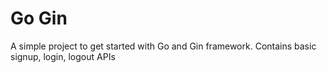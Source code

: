 # Go Gin

A simple project to get started with Go and Gin framework. Contains basic signup, login, logout APIs 
